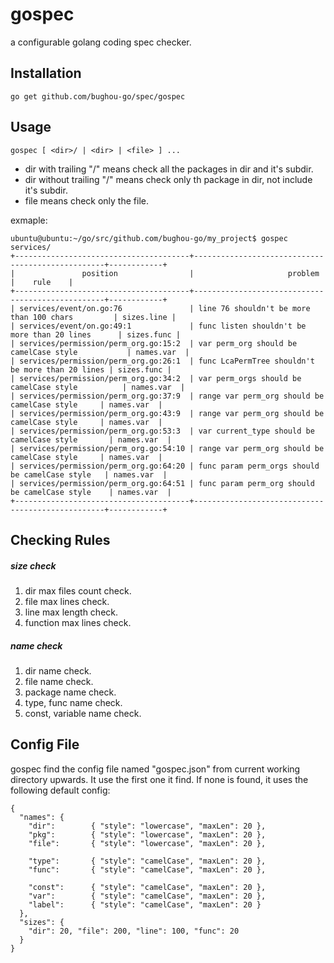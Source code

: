 # gospec
a configurable golang coding spec checker.

## Installation
    go get github.com/bughou-go/spec/gospec

## Usage
    gospec [ <dir>/ | <dir> | <file> ] ...
- dir with trailing "/" means check all the packages in dir and it's subdir.
- dir without trailing "/" means check only th package in dir, not include it's subdir.
- file means check only the file.

exmaple:
```
ubuntu@ubuntu:~/go/src/github.com/bughou-go/my_project$ gospec services/
+---------------------------------------+--------------------------------------------------+------------+
|               position                |                     problem                      |    rule    |
+---------------------------------------+--------------------------------------------------+------------+
| services/event/on.go:76               | line 76 shouldn't be more than 100 chars         | sizes.line |
| services/event/on.go:49:1             | func listen shouldn't be more than 20 lines      | sizes.func |
| services/permission/perm_org.go:15:2  | var perm_org should be camelCase style           | names.var  |
| services/permission/perm_org.go:26:1  | func LcaPermTree shouldn't be more than 20 lines | sizes.func |
| services/permission/perm_org.go:34:2  | var perm_orgs should be camelCase style          | names.var  |
| services/permission/perm_org.go:37:9  | range var perm_org should be camelCase style     | names.var  |
| services/permission/perm_org.go:43:9  | range var perm_org should be camelCase style     | names.var  |
| services/permission/perm_org.go:53:3  | var current_type should be camelCase style       | names.var  |
| services/permission/perm_org.go:54:10 | range var perm_org should be camelCase style     | names.var  |
| services/permission/perm_org.go:64:20 | func param perm_orgs should be camelCase style   | names.var  |
| services/permission/perm_org.go:64:51 | func param perm_org should be camelCase style    | names.var  |
+---------------------------------------+--------------------------------------------------+------------+
```

## Checking Rules

##### size check
1. dir max files count check.
2. file max lines check.
3. line max length check.
4. function max lines check.


##### name check
1. dir name check.
2. file name check.
3. package name check.
4. type, func name check.
5. const, variable name check.

## Config File
gospec find the config file named "gospec.json" from current working directory upwards. It use the first one it find. If none is found, it uses the following default config:
```
{
  "names": {
    "dir":        { "style": "lowercase", "maxLen": 20 },
    "pkg":        { "style": "lowercase", "maxLen": 20 },
    "file":       { "style": "lowercase", "maxLen": 20 },

    "type":       { "style": "camelCase", "maxLen": 20 },
    "func":       { "style": "camelCase", "maxLen": 20 },

    "const":      { "style": "camelCase", "maxLen": 20 },
    "var":        { "style": "camelCase", "maxLen": 20 },
    "label":      { "style": "camelCase", "maxLen": 20 }
  },
  "sizes": {
    "dir": 20, "file": 200, "line": 100, "func": 20
  }
}
```
